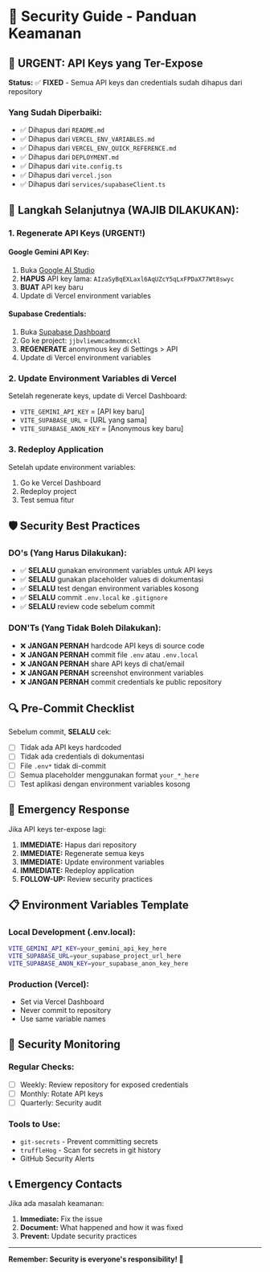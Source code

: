 # 🔐 Security Guide - Panduan Keamanan

## 🚨 **URGENT: API Keys yang Ter-Expose**

**Status:** ✅ **FIXED** - Semua API keys dan credentials sudah dihapus dari repository

### **Yang Sudah Diperbaiki:**
- ✅ Dihapus dari `README.md`
- ✅ Dihapus dari `VERCEL_ENV_VARIABLES.md`
- ✅ Dihapus dari `VERCEL_ENV_QUICK_REFERENCE.md`
- ✅ Dihapus dari `DEPLOYMENT.md`
- ✅ Dihapus dari `vite.config.ts`
- ✅ Dihapus dari `vercel.json`
- ✅ Dihapus dari `services/supabaseClient.ts`

## 🔄 **Langkah Selanjutnya (WAJIB DILAKUKAN):**

### **1. Regenerate API Keys (URGENT!)**

#### **Google Gemini API Key:**
1. Buka [Google AI Studio](https://makersuite.google.com/app/apikey)
2. **HAPUS** API key lama: `AIzaSyBqEXLaxl6AqUZcY5qLxFPDaX77Wt8swyc`
3. **BUAT** API key baru
4. Update di Vercel environment variables

#### **Supabase Credentials:**
1. Buka [Supabase Dashboard](https://supabase.com/dashboard)
2. Go ke project: `jjbvliewmcadmxmmcckl`
3. **REGENERATE** anonymous key di Settings > API
4. Update di Vercel environment variables

### **2. Update Environment Variables di Vercel**

Setelah regenerate keys, update di Vercel Dashboard:
- `VITE_GEMINI_API_KEY` = [API key baru]
- `VITE_SUPABASE_URL` = [URL yang sama]
- `VITE_SUPABASE_ANON_KEY` = [Anonymous key baru]

### **3. Redeploy Application**

Setelah update environment variables:
1. Go ke Vercel Dashboard
2. Redeploy project
3. Test semua fitur

## 🛡️ **Security Best Practices**

### **DO's (Yang Harus Dilakukan):**
- ✅ **SELALU** gunakan environment variables untuk API keys
- ✅ **SELALU** gunakan placeholder values di dokumentasi
- ✅ **SELALU** test dengan environment variables kosong
- ✅ **SELALU** commit `.env.local` ke `.gitignore`
- ✅ **SELALU** review code sebelum commit

### **DON'Ts (Yang Tidak Boleh Dilakukan):**
- ❌ **JANGAN PERNAH** hardcode API keys di source code
- ❌ **JANGAN PERNAH** commit file `.env` atau `.env.local`
- ❌ **JANGAN PERNAH** share API keys di chat/email
- ❌ **JANGAN PERNAH** screenshot environment variables
- ❌ **JANGAN PERNAH** commit credentials ke public repository

## 🔍 **Pre-Commit Checklist**

Sebelum commit, **SELALU** cek:

- [ ] Tidak ada API keys hardcoded
- [ ] Tidak ada credentials di dokumentasi
- [ ] File `.env*` tidak di-commit
- [ ] Semua placeholder menggunakan format `your_*_here`
- [ ] Test aplikasi dengan environment variables kosong

## 🚨 **Emergency Response**

Jika API keys ter-expose lagi:

1. **IMMEDIATE:** Hapus dari repository
2. **IMMEDIATE:** Regenerate semua keys
3. **IMMEDIATE:** Update environment variables
4. **IMMEDIATE:** Redeploy application
5. **FOLLOW-UP:** Review security practices

## 📋 **Environment Variables Template**

### **Local Development (.env.local):**
```bash
VITE_GEMINI_API_KEY=your_gemini_api_key_here
VITE_SUPABASE_URL=your_supabase_project_url_here
VITE_SUPABASE_ANON_KEY=your_supabase_anon_key_here
```

### **Production (Vercel):**
- Set via Vercel Dashboard
- Never commit to repository
- Use same variable names

## 🔐 **Security Monitoring**

### **Regular Checks:**
- [ ] Weekly: Review repository for exposed credentials
- [ ] Monthly: Rotate API keys
- [ ] Quarterly: Security audit

### **Tools to Use:**
- `git-secrets` - Prevent committing secrets
- `truffleHog` - Scan for secrets in git history
- GitHub Security Alerts

## 📞 **Emergency Contacts**

Jika ada masalah keamanan:
1. **Immediate:** Fix the issue
2. **Document:** What happened and how it was fixed
3. **Prevent:** Update security practices

---

**Remember: Security is everyone's responsibility! 🔐**

